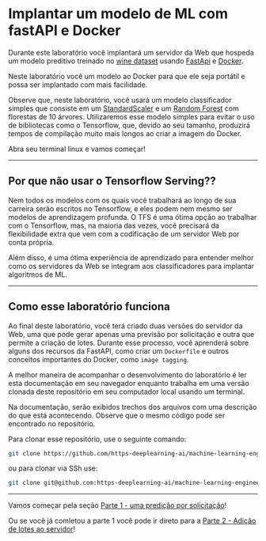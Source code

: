 # Implantar um modelo de ML com fastAPI e Docker

Durante este laboratório você implantará um servidor da Web que hospeda um modelo preditivo treinado no [wine dataset](https://scikit-learn.org/stable/modules/generated/sklearn.datasets.load_wine.html#sklearn.datasets.load_wine) usando [FastApi](https://fastapi.tiangolo.com/) e [Docker](https://www.docker.com/).

Neste laboratório você um modelo ao Docker para que ele seja portátil e possa ser implantado com mais facilidade.

Observe que, neste laboratório, você usará um modelo classificador simples que consiste em um  [StandardScaler](https://scikit-learn.org/stable/modules/generated/sklearn.preprocessing.StandardScaler.html) e um [Random Forest](https://scikit-learn.org/stable/modules/generated/sklearn.ensemble.RandomForestClassifier.html) com florestas de 10 árvores. Utilizaremos esse modelo simples para evitar o uso de bibliotecas como o Tensorflow, que, devido ao seu tamanho, produzirá tempos de compilação muito mais longos ao criar a imagem do Docker.


Abra seu terminal linux e vamos começar!

----
## Por que não usar o Tensorflow Serving??

Nem todos os modelos com os quais você trabalhará ao longo de sua carreira serão escritos no Tensorflow, e eles podem nem mesmo ser modelos de aprendizagem profunda. O TFS é uma ótima opção ao trabalhar com o Tensorflow, mas, na maioria das vezes, você precisará da flexibilidade extra que vem com a codificação de um servidor Web por conta própria.

Além disso, é uma ótima experiência de aprendizado para entender melhor como os servidores da Web se integram aos classificadores para implantar algoritmos de ML.

----


## Como esse laboratório funciona

Ao final deste laboratório, você terá criado duas versões do servidor da Web, uma que pode gerar apenas uma previsão por solicitação e outra que permite a criação de lotes. Durante esse processo, você aprenderá sobre alguns dos recursos da FastAPI, como criar um `Dockerfile` e outros conceitos importantes do Docker, como `image tagging`.

A melhor maneira de acompanhar o desenvolvimento do laboratório é ler esta documentação em seu navegador enquanto trabalha em uma versão clonada deste repositório em seu computador local usando um terminal.

Na documentação, serão exibidos trechos dos arquivos com uma descrição do que está acontecendo. Observe que o mesmo código pode ser encontrado no repositório.

Para clonar esse repositório, use o seguinte comando:

```bash
git clone https://github.com/https-deeplearning-ai/machine-learning-engineering-for-production-public.git
```

ou para clonar via SSh use:

```bash
git clone git@github.com:https-deeplearning-ai/machine-learning-engineering-for-production-public.git
```

--------

Vamos começar pela seção [Parte 1 - uma predição por solicitação](./no-batch/README.md)!

Ou se você já comletou a parte 1 você pode ir direto para a [Parte 2 - Adição de lotes ao servidor](./with-batch/README.md)!
